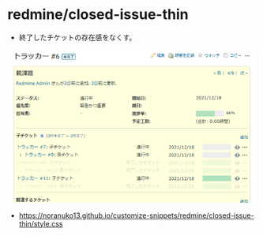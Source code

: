# redmine/closed-issue-thin

- 終了したチケットの存在感をなくす。

![Image](image.png)

- <https://noranuko13.github.io/customize-snippets/redmine/closed-issue-thin/style.css>

